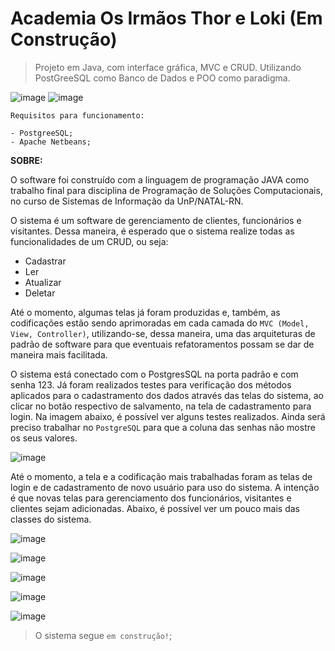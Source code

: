 # Academia Os Irmãos Thor e Loki  (Em Construção)
> Projeto em Java, com interface gráfica, MVC e CRUD. Utilizando PostGreeSQL como Banco de Dados e POO como paradigma.

![image](https://user-images.githubusercontent.com/80219103/203168132-3c5c30b2-1efd-46c7-8e52-26bbc6a750f6.png) ![image](https://user-images.githubusercontent.com/80219103/203168839-ded4606a-0163-4272-8f3f-156961d69c06.png)



```
Requisitos para funcionamento:

- PostgreeSQL;
- Apache Netbeans;
```

**SOBRE:**

O software foi construído com a linguagem de programação JAVA como trabalho final para disciplina de Programação de Soluções Computacionais, no curso de Sistemas de Informação da UnP/NATAL-RN.

O sistema é um software de gerenciamento de clientes, funcionários e visitantes. Dessa maneira, é esperado que o sistema realize todas as funcionalidades de um CRUD, ou seja:
* Cadastrar
* Ler 
* Atualizar 
* Deletar

Até o momento, algumas telas já foram produzidas e, também, as codificações estão sendo aprimoradas em cada camada do `MVC (Model, View, Controller)`, utilizando-se, dessa maneira, uma das arquiteturas de padrão de software para que eventuais refatoramentos possam se dar de maneira mais facilitada.

O sistema está conectado com o PostgresSQL na porta padrão e com senha 123. Já foram realizados testes para verificação dos métodos aplicados para o cadastramento dos dados através das telas do sistema, ao clicar no botão respectivo de salvamento, na tela de cadastramento para login. Na imagem abaixo, é possível ver alguns testes realizados. Ainda será preciso trabalhar no `PostgreSQL` para que a coluna das senhas não mostre os seus valores.

![image](https://user-images.githubusercontent.com/80219103/203170948-a298cb79-d8f7-4531-b97c-dea50ea0e883.png)

Até o momento, a tela e a codificação mais trabalhadas foram as telas de login e de cadastramento de novo usuário para uso do sistema. A intenção é que novas telas para gerenciamento dos funcionários, visitantes e clientes sejam adicionadas. Abaixo, é possível ver um pouco mais das classes do sistema.

![image](https://user-images.githubusercontent.com/80219103/203171786-b41268f8-12f5-4a83-b3d6-c3c028186a55.png)

![image](https://user-images.githubusercontent.com/80219103/203171817-bf7b0140-7dbe-4f05-86f2-8ae39af75fd0.png)

![image](https://user-images.githubusercontent.com/80219103/203171844-ff3034a4-8913-416c-b18c-1662c20d54c4.png)

![image](https://user-images.githubusercontent.com/80219103/203171885-e7d49541-4a48-4554-9ce7-2d039c321fb0.png)

![image](https://user-images.githubusercontent.com/80219103/203171939-1bcc7329-38e9-4aa3-b9d1-399c9dbd400c.png)

> O sistema segue `em construção!`;
